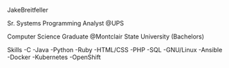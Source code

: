 JakeBreitfeller

Sr. Systems Programming Analyst @UPS

Computer Science Graduate @Montclair State University (Bachelors)

Skills
-C
-Java
-Python
-Ruby
-HTML/CSS
-PHP
-SQL
-GNU/Linux
-Ansible
-Docker
-Kubernetes
-OpenShift
